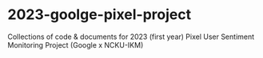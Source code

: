 # 2023-goolge-pixel-project
Collections of code &amp; documents for 2023 (first year) Pixel User Sentiment Monitoring Project (Google x NCKU-IKM)
